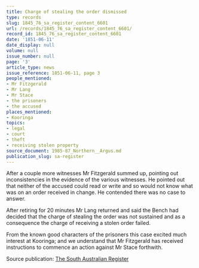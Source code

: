 ```yaml
---
title: Charge of stealing the order dismissed
type: records
slug: 1845_76_sa_register_content_6601
url: /records/1845_76_sa_register_content_6601/
record_id: 1845_76_sa_register_content_6601
date: '1851-06-11'
date_display: null
volume: null
issue_number: null
page: '3'
article_type: news
issue_reference: 1851-06-11, page 3
people_mentioned:
- Mr Fitzgerald
- Mr Lang
- Mr Stace
- the prisoners
- the accused
places_mentioned:
- Kooringa
topics:
- legal
- court
- theft
- receiving stolen property
source_document: 1985-87_Northern__Argus.md
publication_slug: sa-register
---
```


After a couple more witnesses Mr Fitzgerald summed up, pointing out inconsistencies in the evidence of the various witnesses.  He pointed out that neither of the accused could read or write and so would not know what was on an order received in change.  He contended there was no case to answer.

After retiring for 20 minutes Mr Lang returned and said the Bench had decided that the charge of stealing the order was not sustained and as a consequence the charge of receiving a stolen order failed.

From the known good characters of the prisoners this case excited much interest at Kooringa; and we understand that Mr Fitzgerald has received instructions to commence an action against Mr Stace forthwith.

Source publication: [The South Australian Register](/publications/sa-register/)
